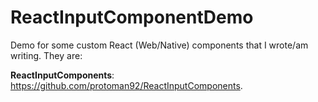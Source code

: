 # ReactInputComponentDemo

Demo for some custom React (Web/Native) components that I wrote/am writing. They are:

**ReactInputComponents**: https://github.com/protoman92/ReactInputComponents.
